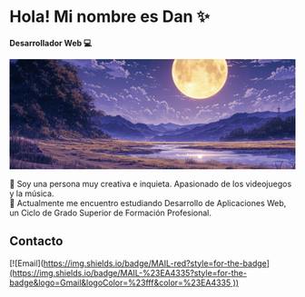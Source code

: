 # Hola! Mi nombre es Dan ✨

**Desarrollador Web 💻**

<img src="./img/banner.png" borderRadius='1rem' boxShadow='0 6px 18px rgba(0,0,0,0.3)'>

💬 Soy una persona muy creativa e inquieta. Apasionado de los videojuegos y la música. <br>
🌱 Actualmente me encuentro estudiando Desarrollo de Aplicaciones Web, un Ciclo de Grado Superior de Formación Profesional.

## Contacto

[![Email]([https://img.shields.io/badge/MAIL-red?style=for-the-badge](https://img.shields.io/badge/MAIL-%23EA4335?style=for-the-badge&logo=Gmail&logoColor=%23fff&color=%23EA4335
))](mailto:dancruz.violin@gmail.com)
<!--
**dancrv/dancrv** is a ✨ _special_ ✨ repository because its `README.md` (this file) appears on your GitHub profile.

Here are some ideas to get you started:

- 🔭 I’m currently working on ...
- 🌱 I’m currently learning ...
- 👯 I’m looking to collaborate on ...
- 🤔 I’m looking for help with ...
- 💬 Ask me about ...
- 📫 How to reach me: ...
- 😄 Pronouns: ...
- ⚡ Fun fact: ...
-->
